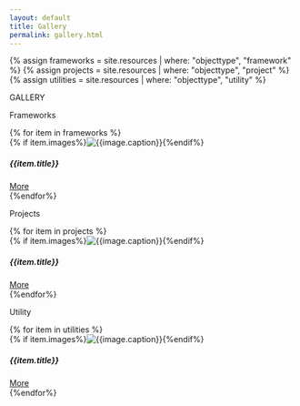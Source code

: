 ```yaml
---
layout: default
title: Gallery
permalink: gallery.html
---
```

{% assign frameworks = site.resources | where: "objecttype", "framework" %}
{% assign projects = site.resources | where: "objecttype", "project" %}
{% assign utilities = site.resources | where: "objecttype", "utility" %}



<div class="container">
<p class="h2 my-4">GALLERY</p>
<p class="h4 pb-3 border-bottom">Frameworks</p>
<div class="row">
{% for item in frameworks %}
<div class="col-md-3 col-6 m-3">
    <div class="card m-3" >
        {% if item.images%}<img class="card-img-top" {% for image in item.images limit: 1 %}src="{% if image.filelocation contains 'http' %}{{ image.filelocation }}{% else%}{{ image.filelocation | relative_url }}{% endif %}" alt="{{image.caption}}"{%endfor%} style="max-height:100px;">{%endif%}
        <div class="card-body">
          <h5 class="card-title">{{item.title}}</h5>
          <a href="{{item.url}}" class="btn btn-outline-primary stretched-link">More</a>
        </div>
      </div>
</div>
{%endfor%}
</div>
<p class="h4 pb-3 border-bottom">Projects</p>
<div class="row">
{% for item in projects %}
<div class="col-md-3 col-6 m-3">
    <div class="card m-3" >
        {% if item.images%}<img class="card-img-top" {% for image in item.images limit: 1 %}src="{% if image.filelocation contains 'http' %}{{ image.filelocation }}{% else%}{{ image.filelocation | relative_url }}{% endif %}" alt="{{image.caption}}"{%endfor%} style="max-height:100px;">{%endif%}
        <div class="card-body">
          <h5 class="card-title">{{item.title}}</h5>
          <a href="{{item.url}}" class="btn btn-outline-primary stretched-link">More</a>
        </div>
      </div>
</div>
{%endfor%}
</div>
<p class="h4 pb-3 border-bottom">Utility</p>
<div class="row">
{% for item in utilities %}
<div class="col-md-3 col-6 m-3">
    <div class="card m-3" >
        {% if item.images%}<img class="card-img-top" {% for image in item.images limit: 1 %}src="{% if image.filelocation contains 'http' %}{{ image.filelocation }}{% else%}{{ image.filelocation | relative_url }}{% endif %}" alt="{{image.caption}}"{%endfor%} style="max-height:100px;">{%endif%}
        <div class="card-body">
          <h5 class="card-title">{{item.title}}</h5>
          <a href="{{item.url}}" class="btn btn-outline-primary stretched-link">More</a>
        </div>
      </div>
</div>
{%endfor%}
</div>
